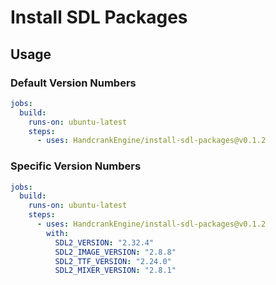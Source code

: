 # Install SDL Packages

## Usage

### Default Version Numbers

```yml
jobs:
  build:
    runs-on: ubuntu-latest
    steps:
      - uses: HandcrankEngine/install-sdl-packages@v0.1.2
```

### Specific Version Numbers

```yml
jobs:
  build:
    runs-on: ubuntu-latest
    steps:
      - uses: HandcrankEngine/install-sdl-packages@v0.1.2
        with:
          SDL2_VERSION: "2.32.4"
          SDL2_IMAGE_VERSION: "2.8.8"
          SDL2_TTF_VERSION: "2.24.0"
          SDL2_MIXER_VERSION: "2.8.1"
```
